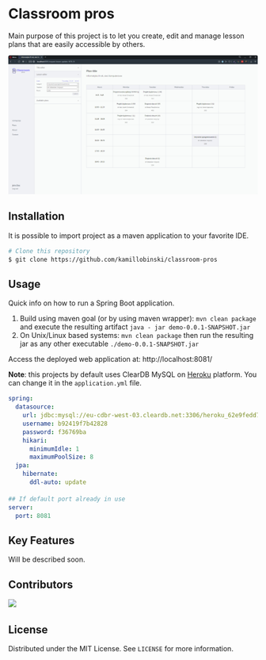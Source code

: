 # Classroom pros

Main purpose of this project is to let you create, edit and manage lesson plans that are easily accessible by others.

![cp_preview](https://github.com/kamillobinski/classroom-pros/blob/master/cp_preview.png?raw=true)

## Installation

It is possible to import project as a maven application to your favorite IDE.

```bash
# Clone this repository
$ git clone https://github.com/kamillobinski/classroom-pros
```
## Usage

Quick info on how to run a Spring Boot application.

1. Build using maven goal (or by using maven wrapper): ```mvn clean package``` and execute the resulting artifact ```java - jar demo-0.0.1-SNAPSHOT.jar```
2. On Unix/Linux based systems: ```mvn clean package``` then run the resulting jar as any other executable ```./demo-0.0.1-SNAPSHOT.jar```

Access the deployed web application at: http://localhost:8081/

**Note**: this projects by default uses ClearDB MySQL on [Heroku](heroku.com) platform. You can change it in the ```application.yml``` file.

```yaml
spring:
  datasource:
    url: jdbc:mysql://eu-cdbr-west-03.cleardb.net:3306/heroku_62e9fedd716cac1
    username: b92419f7b42828
    password: f36769ba
    hikari:
      minimumIdle: 1
      maximumPoolSize: 8
  jpa:
    hibernate:
      ddl-auto: update

## If default port already in use
server:
  port: 8081
```

## Key Features

Will be described soon.

## Contributors


<div>
    <a href="https://github.com/kamillobinski/classroom-pros/graphs/contributors">
      <img src="https://contributors-img.web.app/image?repo=kamillobinski/classroom-pros" />
    </a>
</div>

## License

Distributed under the MIT License. See ```LICENSE``` for more information.

